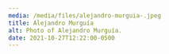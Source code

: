 ```yaml
---
media: /media/files/alejandro-murguia-.jpeg
title: Alejandro Murguía
alt: Photo of Alejandro Murguía.
date: 2021-10-27T12:22:00-0500
---
```

